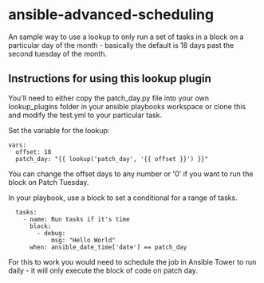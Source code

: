 # ansible-advanced-scheduling
An sample way to use a lookup to only run a set of tasks in a block on a particular day of the month - basically the default is 18 days past the second tuesday of the month.  

## Instructions for using this lookup plugin

You'll need to either copy the patch_day.py file into your own lookup_plugins folder in your ansible playbooks workspace or clone this and modify the test.yml to your particular task.

Set the variable for the lookup:
```
vars:
  offset: 18
  patch_day: "{{ lookup('patch_day', '{{ offset }}') }}"
```
You can change the offset days to any number or '0' if you want to run the block on Patch Tuesday.

In your playbook, use a block to set a conditional for a range of tasks.
```
  tasks:
    - name: Run tasks if it's time 
      block:
        - debug: 
            msg: "Hello World"
      when: ansible_date_time['date'] == patch_day
```

For this to work you would need to schedule the job in Ansible Tower to run daily - it will only execute the block of code on patch day.
